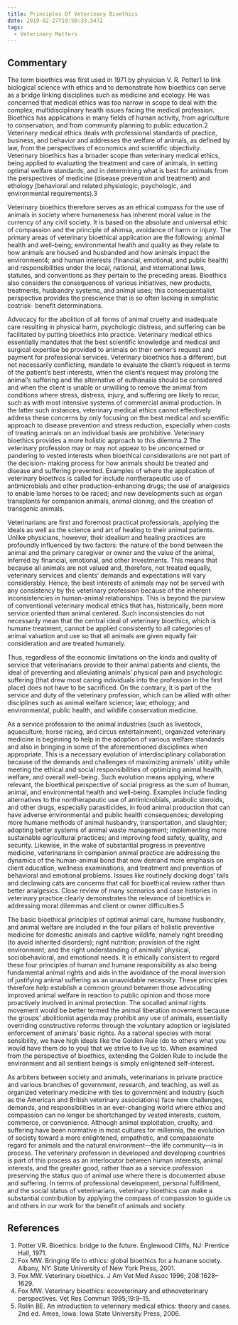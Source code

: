 ```yaml
---
title: Principles Of Veterinary Bioethics
date: 2019-02-27T19:50:33.547Z
tags:
  - Veterinary Matters
---
```

## Commentary
The term bioethics was first used in 1971 by physician V. R. Potter1 to link biological science with ethics and to demonstrate how bioethics can serve as a bridge linking disciplines such as medicine and ecology. He was concerned that medical ethics was too narrow in scope to deal with the complex, multidisciplinary health issues facing the medical profession. Bioethics has applications in many fields of human activity, from agriculture to conservation, and from community planning to public education.2 Veterinary medical ethics deals with professional standards of practice, business, and behavior and addresses the welfare of animals, as defined by law, from the perspectives of economics and scientific objectivity. Veterinary bioethics has a broader scope than veterinary medical ethics, being applied to evaluating the treatment and care of animals, in setting optimal welfare standards, and in determining what is best for animals from the perspectives of medicine (disease prevention and treatment) and ethology (behavioral and related physiologic, psychologic, and environmental requirements).3 

Veterinary bioethics therefore serves as an ethical compass for the use of animals in society where humaneness has inherent moral value in the currency of any civil society. It is based on the absolute and universal ethic of compassion and the principle of ahimsa, avoidance of harm or injury. The primary areas of veterinary bioethical application are the following: animal health and well-being; environmental health and quality as they relate to how animals are housed and husbanded and how animals impact the environment4; and human interests (financial, emotional, and public health) and responsibilities under the local, national, and international laws, statutes, and conventions as they pertain to the preceding areas. Bioethics also considers the consequences of various initiatives, new products, treatments, husbandry systems, and animal uses; this consequentialist perspective provides the prescience that is so often lacking in simplistic costrisk- benefit determinations.

Advocacy for the abolition of all forms of animal cruelty and inadequate care resulting in physical harm, psychologic distress, and suffering can be facilitated by putting bioethics into practice. Veterinary medical ethics essentially mandates that the best scientific knowledge and medical and surgical expertise be provided to animals on their owner’s request and payment for professional services. Veterinary bioethics has a different, but not necessarily conflicting, mandate to evaluate the client’s request in terms of the patient’s best interests, when the client’s request may prolong the animal’s suffering and the alternative of euthanasia should be considered and when the client is unable or unwilling to remove the animal from conditions where stress, distress, injury, and suffering are likely to recur, such as with most intensive systems of commercial animal production. In the latter such instances, veterinary medical ethics cannot effectively address these concerns by only focusing on the best medical and scientific approach to disease prevention and stress reduction, especially when costs of treating animals on an individual basis are prohibitive. Veterinary bioethics provides a more holistic approach to this dilemma.2 The veterinary profession may or may not appear to be unconcerned or pandering to vested interests when bioethical considerations are not part of the decision- making process for how animals should be treated and disease and suffering prevented. Examples of where the application of veterinary bioethics is called for include nontherapeutic use of antimicrobials and other production-enhancing drugs; the use of analgesics to enable lame horses to be raced; and new developments such as organ transplants for companion animals, animal cloning, and the creation of transgenic animals.

Veterinarians are first and foremost practical professionals, applying the ideals as well as the science and art of healing to their animal patients. Unlike physicians, however, their idealism and healing practices are profoundly influenced by two factors: the nature of the bond between the animal and the primary caregiver or owner and the value of the animal, inferred by financial, emotional, and other investments. This means that because all animals are not valued and, therefore, not treated equally, veterinary services and clients’ demands and expectations will vary considerably. Hence, the best interests of animals may not be served with any consistency by the veterinary profession because of the inherent inconsistencies in human-animal relationships. This is beyond the purview of conventional veterinary medical ethics that has, historically, been more service oriented than animal centered. Such inconsistencies do not necessarily mean that the central ideal of veterinary bioethics, which is humane treatment, cannot be applied consistently to all categories of animal valuation and use so that all animals are given equally fair consideration and are treated humanely. 

Thus, regardless of the economic limitations on the kinds and quality of service that veterinarians provide to their animal patients and clients, the ideal of preventing and alleviating animals’ physical pain and psychologic suffering (that drew most caring individuals into the profession in the first place) does not have to be sacrificed. On the contrary, it is part of the service and duty of the veterinary profession, which can be allied with other disciplines such as animal welfare science; law; ethology; and environmental, public health, and wildlife conservation medicine.

As a service profession to the animal industries (such as livestock, aquaculture, horse racing, and circus entertainment), organized veterinary medicine is beginning to help in the adoption of various welfare standards and also in bringing in some of the aforementioned disciplines when appropriate. This is a necessary evolution of interdisciplinary collaboration because of the demands and challenges of maximizing animals’ utility while meeting the ethical and social responsibilities of optimizing animal health, welfare, and overall well-being. Such evolution means applying, where relevant, the bioethical perspective of social progress as the sum of human, animal, and environmental health and well-being. Examples include finding alternatives to the nontherapeutic use of antimicrobials, anabolic steroids, and other drugs, especially parasiticides, in food animal production that can have adverse environmental and public health consequences; developing more humane methods of animal husbandry, transportation, and slaughter; adopting better systems of animal waste management; implementing more sustainable agricultural practices; and improving food safety, quality, and security. Likewise, in the wake of substantial progress in preventive medicine, veterinarians in companion animal practice are addressing the dynamics of the human-animal bond that now demand more emphasis on client education, wellness examinations, and treatment and prevention of behavioral and emotional problems. Issues like routinely docking dogs’ tails and declawing cats are concerns that call for bioethical review rather than better analgesics. Close review of many scenarios and case histories in veterinary practice clearly demonstrates the relevance of bioethics in addressing moral dilemmas and client or owner difficulties.5 

The basic bioethical principles of optimal animal care, humane husbandry, and animal welfare are included in the four pillars of holistic preventive medicine for domestic animals and captive wildlife, namely right breeding (to avoid inherited disorders); right nutrition; provision of the right environment; and the right understanding of animals’ physical, sociobehavioral, and emotional needs. It is ethically consistent to regard these four principles of human and humane responsibility as also being fundamental animal rights and aids in the avoidance of the moral inversion of justifying animal suffering as an unavoidable necessity. These principles therefore help establish a common ground between those advocating improved animal welfare in reaction to public opinion and those more proactively involved in animal protection. The socalled animal rights movement would be better termed the animal liberation movement because the groups’ abolitionist agenda may prohibit any use of animals, essentially overriding constructive reforms through the voluntary adoption or legislated enforcement of animals’ basic rights. As a rational species with moral sensibility, we have high ideals like the Golden Rule (do to others what you would have them do to you) that we strive to live up to. When examined from the perspective of bioethics, extending the Golden Rule to include the environment and all sentient beings is simply enlightened self-interest.

As arbiters between society and animals, veterinarians in private practice and various branches of government, research, and teaching, as well as organized veterinary medicine with ties to government and industry (such as the American and British veterinary associations) face new challenges, demands, and responsibilities in an ever-changing world where ethics and compassion can no longer be shortchanged by vested interests, custom, commerce, or convenience. Although animal exploitation, cruelty, and suffering have been normative in most cultures for millennia, the evolution of society toward a more enlightened, empathetic, and compassionate regard for animals and the natural environment—the life community—is in process. The veterinary profession in developed and developing countries is part of this process as an interlocutor between human interests, animal interests, and the greater good, rather than as a service profession preserving the status quo of animal use where there is documented abuse and suffering. In terms of professional development, personal fulfillment, and the social status of veterinarians, veterinary bioethics can make a substantial contribution by applying the compass of compassion to guide us and others in our work for the benefit of animals and society.

## References

1. Potter VR. Bioethics: bridge to the future. Englewood Cliffs, NJ: Prentice Hall, 1971.
2. Fox MW. Bringing life to ethics: global bioethics for a humane society. Albany, NY: State University of New York Press, 2001.
3. Fox MW. Veterinary bioethics. J Am Vet Med Assoc 1996; 208:1628–1629.
4. Fox MW. Veterinary bioethics: ecoveterinary and ethnoveterinary perspectives. Vet Res Commun 1995;19:9–15.
5. Rollin BE. An introduction to veterinary medical ethics: theory and cases. 2nd ed. Ames, Iowa: Iowa State University Press, 2006.
